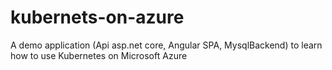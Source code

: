 # kubernets-on-azure
A demo application (Api asp.net core, Angular SPA, MysqlBackend) to learn how to use Kubernetes on Microsoft Azure

